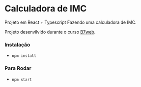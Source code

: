 # Calculadora de IMC

Projeto em React + Typescript
Fazendo uma calculadora de IMC.

Projeto desenvilvido durante o curso [B7web](https://b7web.com.br).

### Instalação
- `npm install`
### Para Rodar
- `npm start`